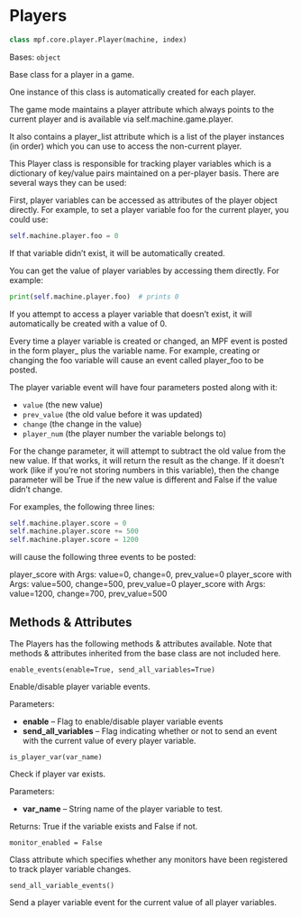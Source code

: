 
# Players

``` python
class mpf.core.player.Player(machine, index)
```

Bases: `object`

Base class for a player in a game.

One instance of this class is automatically created for each player.

The game mode maintains a player attribute which always points to the current player and is available via self.machine.game.player.

It also contains a player_list attribute which is a list of the player instances (in order) which you can use to access the non-current player.

This Player class is responsible for tracking player variables which is a dictionary of key/value pairs maintained on a per-player basis. There are several ways they can be used:

First, player variables can be accessed as attributes of the player object directly. For example, to set a player variable foo for the current player, you could use:

``` python
self.machine.player.foo = 0
```

If that variable didn’t exist, it will be automatically created.

You can get the value of player variables by accessing them directly. For example:

``` python
print(self.machine.player.foo)  # prints 0
```

If you attempt to access a player variable that doesn’t exist, it will automatically be created with a value of 0.

Every time a player variable is created or changed, an MPF event is posted in the form player_ plus the variable name. For example, creating or changing the foo variable will cause an event called player_foo to be posted.

The player variable event will have four parameters posted along with it:

* `value` (the new value)
* `prev_value` (the old value before it was updated)
* `change` (the change in the value)
* `player_num` (the player number the variable belongs to)

For the change parameter, it will attempt to subtract the old value from the new value. If that works, it will return the result as the change. If it doesn’t work (like if you’re not storing numbers in this variable), then the change parameter will be True if the new value is different and False if the value didn’t change.

For examples, the following three lines:

``` python
self.machine.player.score = 0
self.machine.player.score += 500
self.machine.player.score = 1200
```

will cause the following three events to be posted:

player_score with Args: value=0, change=0, prev_value=0 player_score with Args: value=500, change=500, prev_value=0 player_score with Args: value=1200, change=700, prev_value=500

## Methods & Attributes

The Players has the following methods & attributes available. Note that methods & attributes inherited from the base class are not included here.

`enable_events(enable=True, send_all_variables=True)`

Enable/disable player variable events.

Parameters:

* **enable** – Flag to enable/disable player variable events
* **send_all_variables** – Flag indicating whether or not to send an event with the current value of every player variable.

`is_player_var(var_name)`

Check if player var exists.

Parameters:

* **var_name** – String name of the player variable to test.

Returns: True if the variable exists and False if not.

`monitor_enabled = False`

Class attribute which specifies whether any monitors have been registered to track player variable changes.

`send_all_variable_events()`

Send a player variable event for the current value of all player variables.
